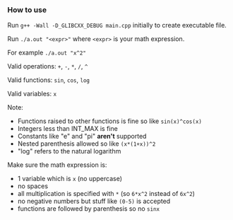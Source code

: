 ### How to use

Run `g++ -Wall -D_GLIBCXX_DEBUG main.cpp` initially to create executable file.

Run `./a.out "<expr>"` where `<expr>` is your math expression.

For example `./a.out "x^2"`

Valid operations: `+`, `-`, `*`, `/`, `^`

Valid functions: `sin`, `cos`, `log`

Valid variables: `x`

Note:
- Functions raised to other functions is fine so like `sin(x)^cos(x)`
- Integers less than INT_MAX is fine
- Constants like "e" and "pi" **aren't** supported
- Nested parenthesis allowed so like `(x*(1+x))^2`
- "log" refers to the natural logarithm

Make sure the math expression is:
- 1 variable which is `x` (no uppercase)
- no spaces
- all multiplication is specified with `*` (so `6*x^2` instead of `6x^2`)
- no negative numbers but stuff like `(0-5)` is accepted
- functions are followed by parenthesis so no `sinx`